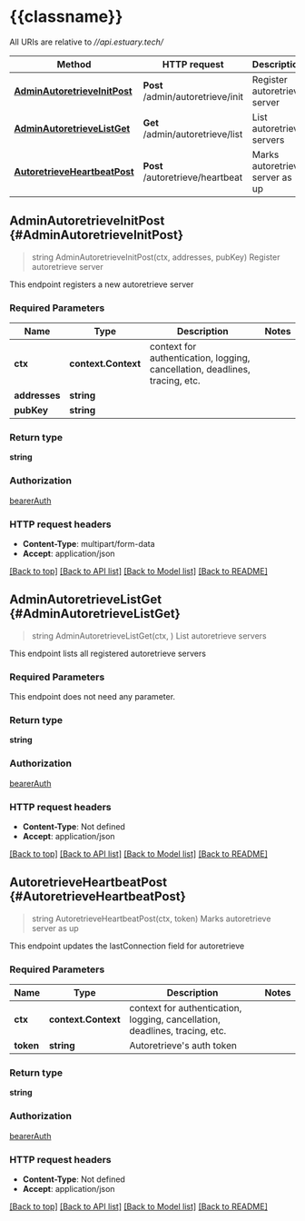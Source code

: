 # {{classname}}

All URIs are relative to *//api.estuary.tech/*

Method | HTTP request | Description
------------- | ------------- | -------------
[**AdminAutoretrieveInitPost**](AutoretrieveApi.md#AdminAutoretrieveInitPost) | **Post** /admin/autoretrieve/init | Register autoretrieve server
[**AdminAutoretrieveListGet**](AutoretrieveApi.md#AdminAutoretrieveListGet) | **Get** /admin/autoretrieve/list | List autoretrieve servers
[**AutoretrieveHeartbeatPost**](AutoretrieveApi.md#AutoretrieveHeartbeatPost) | **Post** /autoretrieve/heartbeat | Marks autoretrieve server as up

## **AdminAutoretrieveInitPost** {#AdminAutoretrieveInitPost}
> string AdminAutoretrieveInitPost(ctx, addresses, pubKey)
Register autoretrieve server

This endpoint registers a new autoretrieve server

### Required Parameters

Name | Type | Description  | Notes
------------- | ------------- | ------------- | -------------
 **ctx** | **context.Context** | context for authentication, logging, cancellation, deadlines, tracing, etc.
  **addresses** | **string**|  | 
  **pubKey** | **string**|  | 

### Return type

**string**

### Authorization

[bearerAuth](../README.md#bearerAuth)

### HTTP request headers

 - **Content-Type**: multipart/form-data
 - **Accept**: application/json

[[Back to top]](#) [[Back to API list]](../README.md#documentation-for-api-endpoints) [[Back to Model list]](../README.md#documentation-for-models) [[Back to README]](../README.md)

## **AdminAutoretrieveListGet** {#AdminAutoretrieveListGet}
> string AdminAutoretrieveListGet(ctx, )
List autoretrieve servers

This endpoint lists all registered autoretrieve servers

### Required Parameters
This endpoint does not need any parameter.

### Return type

**string**

### Authorization

[bearerAuth](../README.md#bearerAuth)

### HTTP request headers

 - **Content-Type**: Not defined
 - **Accept**: application/json

[[Back to top]](#) [[Back to API list]](../README.md#documentation-for-api-endpoints) [[Back to Model list]](../README.md#documentation-for-models) [[Back to README]](../README.md)

## **AutoretrieveHeartbeatPost** {#AutoretrieveHeartbeatPost}
> string AutoretrieveHeartbeatPost(ctx, token)
Marks autoretrieve server as up

This endpoint updates the lastConnection field for autoretrieve

### Required Parameters

Name | Type | Description  | Notes
------------- | ------------- | ------------- | -------------
 **ctx** | **context.Context** | context for authentication, logging, cancellation, deadlines, tracing, etc.
  **token** | **string**| Autoretrieve&#x27;s auth token | 

### Return type

**string**

### Authorization

[bearerAuth](../README.md#bearerAuth)

### HTTP request headers

 - **Content-Type**: Not defined
 - **Accept**: application/json

[[Back to top]](#) [[Back to API list]](../README.md#documentation-for-api-endpoints) [[Back to Model list]](../README.md#documentation-for-models) [[Back to README]](../README.md)

